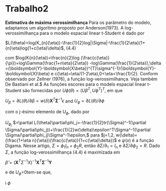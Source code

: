 # Trabalho2
**Estimativa de máxima verossimilhança**
 Para os parâmetro do modelo, adaptamos um algoritmo proposto por Anderson(1973). A log-verossimilhança para o modelo espacial linear t-Student é dado por 
 
 $L(\theta)=log(K_{n}(\eta))-\frac{1}{2}log|\Sigma|-\frac{1}{2\eta}(1+{n}\eta)log(1+c(\eta)\delta)$,    (4.4)

 com $log(K{n}(\eta))=\frac{n}{2}log (\frac{c(\eta)}{\pi})+log\Gamma(\frac{1+n\eta}{2\eta}) -log\Gamma(\frac{1}{2\eta}),\delta =(\boldsymbol{Y}-\boldsymbol{X\beta})^{T}\sigma^{-1}(\boldsymbol{Y}-\boldsymbol{X}\beta) e c(\eta)=\eta/(1-2\eta),0<\eta<\frac{1}{2}. Conform observado por Zellner (1976), a função log-verossimilhança. Veja também De Bastiani et al.$
   As funções escores para o modelo espacial linear t-Student são fornecidas por $U\phi(\theta)=(U\beta^T,U\phi^T)^T$, em que 
   

  $U_{\beta}=\partial{L}(\theta)/\partial\beta=w(\delta)\boldsymbol{X}^T \boldsymbol{\Sigma}^{-1}{\epsilon}$  and  $U_\phi=\partial{L}(\theta)/\partial\phi$

  com o j-ésimo elemento de $U_{\phi}$, dado por 

$U_{{\phi}_{j}}$ $=\partial L(\theta)\partial\phi_j=-\frac{1}{2}tr(\Sigma)^-1(\partial \Sigma/\partial\phi_j))+\frac{1}{2}w(\delta)\epsilon^T\Sigma^-1(\partial \Sigma/\partial\phi_j)\Sigma^-1\epsilon,$ para $j=1,2, w(\delta)=(\frac{1+\eta n}{\eta})(\frac{c(\eta)}{1+c(\eta)\delta})$ e $\psi(x)$ é a função Digama. Nesse artigo, $\Sigma=\phi_1I_n+\phi_2R$, então $\partial \Sigma/\partial_1=I_n$ e $\partial \Sigma/\partial\phi_2=R$. Dado $\Sigma$, a função log-verossimilhança (4.4) é maximizada em

$\hat{ \beta} =(\boldsymbol{X}^T{\Sigma}^{-1} {X})^{-1}\boldsymbol{X}^T \boldsymbol{\Sigma}^{-1}\boldsymbol{Y}$

e de $U_{\phi}=$0tem-se que, 

i $\phi$
